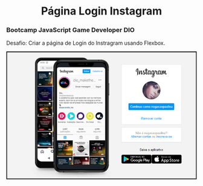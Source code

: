 <h1 align="center"> Página Login Instagram</h1>

### Bootcamp JavaScript Game Developer DIO <br>
Desafio: Criar a página de Login do Instragram usando Flexbox.

![Pagina Login Instagram](https://github.com/Sandra-Silva-Santos/Pagina-Instagram-login/blob/main/img/Pagina%20Instagram.png)
